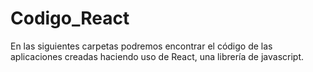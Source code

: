 # Codigo_React

En las siguientes carpetas podremos encontrar el código de las aplicaciones creadas haciendo uso de React, una librería de javascript.

